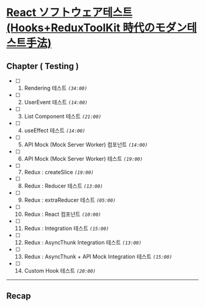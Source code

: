 # [React ソフトウェア테스트(Hooks+ReduxToolKit 時代のモダン테스트手法)](https://www.udemy.com/course/reacthooksreduxtoolkit/)

## Chapter ( Testing )

- [ ] 1.  Rendering 테스트 _`(34:00)`_
- [ ] 2.  UserEvent 테스트 _`(14:00)`_
- [ ] 3.  List Component 테스트 _`(21:00)`_
- [ ] 4.  useEffect 테스트 _`(14:00)`_
- [ ] 5.  API Mock (Mock Server Worker) 컴포넌트 _`(14:00)`_
- [ ] 6.  API Mock (Mock Server Worker) 테스트 _`(19:00)`_
- [ ] 7.  Redux : createSlice _`(19:00)`_
- [ ] 8.  Redux : Reducer 테스트 _`(13:00)`_
- [ ] 9.  Redux : extraReducer 테스트 _`(05:00)`_
- [ ] 10. Redux : React 컴포넌트 _`(10:00)`_
- [ ] 11. Redux : Integration 테스트 _`(15:00)`_
- [ ] 12. Redux : AsyncThunk Integration 테스트 _`(13:00)`_
- [ ] 13. Redux : AsyncThunk + API Mock Integration 테스트 _`(15:00)`_
- [ ] 14. Custom Hook 테스트 _`(20:00)`_

---

## Recap
